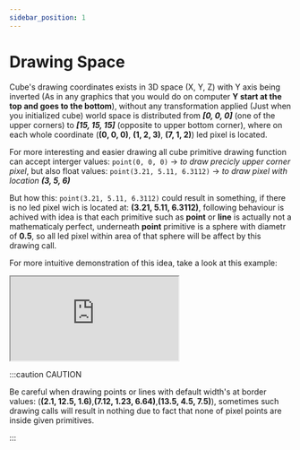```yaml
---
sidebar_position: 1
---
```


# Drawing Space

Cube's drawing coordinates exists in 3D space (X, Y, Z) with Y axis being inverted (As in any graphics that you would do on computer **Y start at the top and goes to the bottom**), without any transformation applied (Just when you initialized cube) world space is distributed from _**[0, 0, 0]**_ (one of the upper corners) to _**[15, 15, 15]**_ (opposite to upper bottom corner), where on each whole coordinate (**(0, 0, 0)**, **(1, 2, 3)**, **(7, 1, 2)**) led pixel is located.

For more interesting and easier drawing all cube primitive drawing function can accept interger values: `point(0, 0, 0)` -> _to draw precicly upper corner pixel_, but also float values: `point(3.21, 5.11, 6.3112)` -> _to draw pixel with location **(3, 5, 6)**_

But how this: `point(3.21, 5.11, 6.3112)` could result in something, if there is no led pixel wich is located at: **(3.21, 5.11, 6.3112)**, following behaviour is achived with idea is that each primitive such as **point** or **line** is actually not a mathematicaly perfect, underneath **point** primitive is a sphere with diametr of **0.5**, so all led pixel within area of that sphere will be affect by this drawing call.

For more intuitive demonstration of this idea, take a look at this example:

<iframe src="http://cube.grvcp.lv/examples/system/index.html">
  <p>Your browser does not support iframes.</p>
</iframe>

:::caution CAUTION

Be careful when drawing points or lines with default width's at border values: (**(2.1, 12.5, 1.6)**,**(7.12, 1.23, 6.64)**,**(13.5, 4.5, 7.5)**), sometimes such drawing calls will result in nothing due to fact that none of pixel points are inside given primitives.

:::
